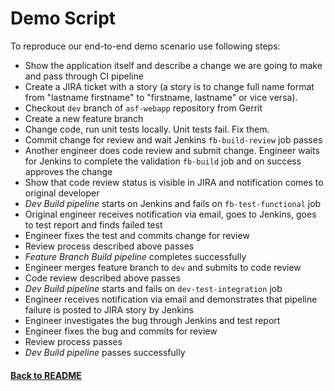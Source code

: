 Demo Script
===========

To reproduce our end-to-end demo scenario use following steps:

- Show the application itself and describe a change we are going to make and pass through CI pipeline
- Create a JIRA ticket with a story (a story is to change full name format from "lastname firstname" to "firstname, lastname" or vice versa).
- Checkout `dev` branch of `asf-webapp` repository from Gerrit
- Create a new feature branch
- Change code, run unit tests locally. Unit tests fail. Fix them.
- Commit change for review and wait Jenkins `fb-build-review` job passes
- Another engineer does code review and submit change. Engineer waits for Jenkins to complete the validation `fb-build` job and on success approves the change
- Show that code review status is visible in JIRA and notification comes to original developer
- *Dev Build pipeline* starts on Jenkins and fails on `fb-test-functional` job
- Original engineer receives notification via email, goes to Jenkins, goes to test report and finds failed test
- Engineer fixes the test and commits change for review
- Review process described above passes
- *Feature Branch Build pipeline* completes successfully
- Engineer merges feature branch to `dev` and submits to code review
- Code review described above passes
- *Dev Build pipeline* starts and fails on `dev-test-integration` job
- Engineer receives notification via email and demonstrates that pipeline failure is posted to JIRA story by Jenkins
- Engineer investigates the bug through Jenkins and test report
- Engineer fixes the bug and commits for review
- Review process passes
- *Dev Build pipeline* passes successfully

#### [Back to README](../README.md)